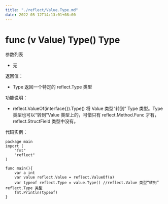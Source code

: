 ```yaml
---
title: "./reflect/Value.Type.md"
date: 2022-05-12T14:13:01+08:00
---
```

# func (v Value) Type() Type

参数列表

- 无

返回值：

- Type  返回一个特定的 reflect.Type 类型

功能说明：

- reflect.ValueOf(interface{}).Type() 将 Value 类型“转到” Type 类型。Type 类型也可以“转到”Value 类型上的，可惜只有 reflect.Method.Func 才有，reflect.StructField 类型中没有。

代码实例：
  
	package main
	import (
	    "fmt"
	    "reflect"
	)
	
	func main(){
		var a int
		var value reflect.Value = reflect.ValueOf(a)
		var typeof reflect.Type = value.Type() //reflect.Value 类型“转到” reflect.Type 类型
		fmt.Println(typeof)
	}

